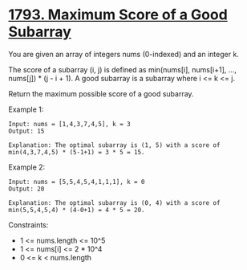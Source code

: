 # [1793. Maximum Score of a Good Subarray](https://leetcode.com/problems/maximum-score-of-a-good-subarray/)

You are given an array of integers nums (0-indexed) and an integer k.

The score of a subarray (i, j) is defined as min(nums[i], nums[i+1], ..., nums[j]) * (j - i + 1). A good subarray is a subarray where i <= k <= j.

Return the maximum possible score of a good subarray.

 

Example 1:

    Input: nums = [1,4,3,7,4,5], k = 3
    Output: 15

    Explanation: The optimal subarray is (1, 5) with a score of min(4,3,7,4,5) * (5-1+1) = 3 * 5 = 15. 

Example 2:

    Input: nums = [5,5,4,5,4,1,1,1], k = 0
    Output: 20

    Explanation: The optimal subarray is (0, 4) with a score of min(5,5,4,5,4) * (4-0+1) = 4 * 5 = 20.
 

Constraints:

* 1 <= nums.length <= 10^5
* 1 <= nums[i] <= 2 * 10^4
* 0 <= k < nums.length